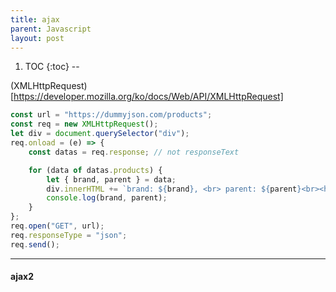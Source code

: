 ```yaml
---
title: ajax
parent: Javascript
layout: post
---
```


1. TOC
{:toc}
--

(XMLHttpRequest)[https://developer.mozilla.org/ko/docs/Web/API/XMLHttpRequest]

```javascript
const url = "https://dummyjson.com/products";
const req = new XMLHttpRequest();
let div = document.querySelector("div");
req.onload = (e) => {
	const datas = req.response; // not responseText

	for (data of datas.products) {
		let { brand, parent } = data;
		div.innerHTML += `brand: ${brand}, <br> parent: ${parent}<br><hr>`;
		console.log(brand, parent);
	}
};
req.open("GET", url);
req.responseType = "json";
req.send();

```
<script async src="//jsfiddle.net/85wdprzm/56/embed/js,html,css,result/dark/"></script>
---

#### ajax2

<script async src="//jsfiddle.net/qwerew0/x4nwgtz3/52/embed/js,html,css,result/dark/"></script>

